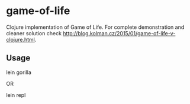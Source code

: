 # game-of-life

Clojure implementation of Game of Life.
For complete demonstration and cleaner solution check http://blog.kolman.cz/2015/01/game-of-life-v-clojure.html.

## Usage
lein gorilla

OR 

lein repl
